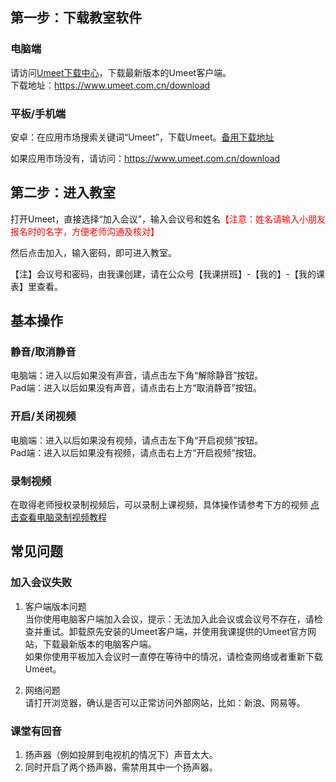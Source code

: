 ## 第一步：下载教室软件
### 电脑端
请访问[Umeet下载中心][1]，下载最新版本的Umeet客户端。  
下载地址：https://www.umeet.com.cn/download

### 平板/手机端
<!-- 苹果：在应用市场搜索关键词“Zoom”，下载Zoom Cloud Meetings会议室软件。   -->
安卓：在应用市场搜索关键词“Umeet”，下载Umeet。[备用下载地址][2]  

如果应用市场没有，请访问：https://www.umeet.com.cn/download

## 第二步：进入教室
打开Umeet，直接选择“加入会议”，输入会议号和姓名<span style="color:red">【注意：姓名请输入小朋友报名时的名字，方便老师沟通及核对】</span>

然后点击加入，输入密码，即可进入教室。

<!-- <span style="color:red">用户首次进入前须使用手机验证。</span> -->

【注】会议号和密码，由我课创建，请在公众号【我课拼班】-【我的】-【我的课表】里查看。

## 基本操作
### 静音/取消静音
电脑端：进入以后如果没有声音，请点击左下角“解除静音”按钮。  
Pad端：进入以后如果没有声音，请点击右上方“取消静音”按钮。

### 开启/关闭视频
电脑端：进入以后如果没有视频，请点击左下角“开启视频”按钮。  
Pad端：进入以后如果没有视频，请点击右上方“开启视频”按钮。

### 录制视频
在取得老师授权录制视频后，可以录制上课视频，具体操作请参考下方的视频
[点击查看电脑录制视频教程]( https://images.mecourse.cn/zoom/zoom_recording.mp4 ':include :type=video controls width=100% height=400px' )

## 常见问题
### 加入会议失败
1. 客户端版本问题  
当你使用电脑客户端加入会议，提示：无法加入此会议或会议号不存在，请检查并重试。卸载原先安装的Umeet客户端，并使用我课提供的Umeet官方网站，下载最新版本的电脑客户端。  
如果你使用平板加入会议时一直停在等待中的情况，请检查网络或者重新下载Umeet。

2. 网络问题  
请打开浏览器，确认是否可以正常访问外部网站，比如：新浪、网易等。

### 课堂有回音
1. 扬声器（例如投屏到电视机的情况下）声音太大。
2. 同时开启了两个扬声器，需禁用其中一个扬声器。

[1]:https://www.umeet.com.cn/download
[2]:https://www.umeet.com.cn/downsfile.html?id=32
